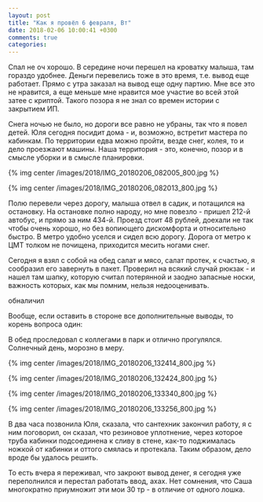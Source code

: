 ```yaml
---
layout: post
title: "Как я провёл 6 февраля, Вт"
date: 2018-02-06 10:00:41 +0300
comments: true
categories: 
---
```

Спал не оч хорошо. В середине ночи перешел на кроватку малыша, там гораздо удобнее. Деньги перевелись тоже в это время, т.е. вывод еще работает. Прямо с утра заказал на вывод еще одну партию. Мне все это не нравится, а еще меньше мне нравится мое участие во всей этой затее с криптой. Такого позора я не знал со времен истории с закрытием ИП.

Снега ночью не было, но дороги все равно не убраны, так что я повел детей. Юля сегодня посидит дома - и, возможно, встретит мастера по кабинкам. По территории едва можно пройти, везде снег, колея, то и дело проезжают машины. Наша территория - это, конечно, позор и в смысле уборки и в смысле планировки.

{% img center /images/2018/IMG_20180206_082005_800.jpg %}

{% img center /images/2018/IMG_20180206_082013_800.jpg %}

Полю перевели через дорогу, малыша отвел в садик, и потащился на остановку. На остановке полно народу, но мне повезло - пришел 212-й автобус, и прямо за ним 434-й. Проезд стоит 48 рублей, доехали не так чтобы очень хорошо, но без вопиющего дискомфорта и относительно быстро. В метро удобно уселся и сидел всю дорогу. Дорога от метро к ЦМТ толком не почищена, приходится месить ногами снег.

Сегодня я взял с собой на обед салат и мясо, салат протек, к счастью, я сообразил его завернуть в пакет. Проверил на всякий случай рюкзак - и нашел там шапку, которую считал потерянной и заодно запасные носки, важность которых, как мы помним, нельзя недооценивать.

обналичил

Вообще, если оставить в стороне все дополнительные выводы, то корень вопроса один:


В обед проследовал с коллегами в парк и отлично прогулялся. Солнечный день, морозно в меру.

{% img center /images/2018/IMG_20180206_132414_800.jpg %}

{% img center /images/2018/IMG_20180206_132424_800.jpg %}

{% img center /images/2018/IMG_20180206_133340_800.jpg %}

{% img center /images/2018/IMG_20180206_133256_800.jpg %}

В два часа позвонила Юля, сказала, что сантехник закончил работу, я с ним поговорил, он сказал, что резиновое уплотнение, через которое труба кабинки подсоединена к сливу в стене, как-то поджималась ножкой от кабинки и оттого смялась и протекала. Таким образом, дело вроде бы удалось решить.

То есть вчера я переживал, что закроют вывод денег, я сегодня уже переполнился и перестал работать ввод, ахах. Нет сомнения, что Саша многократно приумножит эти мои 30 тр - в отличие от одного лошка.